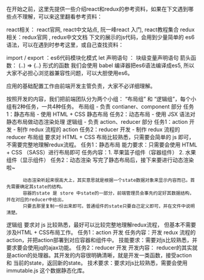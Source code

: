 
在开始之前，这里先提供一些介绍react和redux的参考资料，如果在下文遇到哪些点不理解，可以来这里翻看参考资料：

react相关： react官网, react中文站点, 阮一峰react 入门, react教程集合
redux相关：redux官网 , redux中文文档
下文的展示的js代码，会用到少量简单的 es6 语法，可以在遇到时参考这里，或自己查找资料：

import / export ：es6代码模块化模式
let 声明语句 ： 块级变量声明语句
箭头函数： (..) => {..} 形式的函数
我们会使用 babel 编译器把es6语法编译成es5, 所以大家不必担心浏览器兼容性问题，可以大胆使用es6。

应用的基础配置工作由前端开发主管负责，大家不必详细理解。




按照开发的内容，我们把前端团队分为两个小组： “布局组” 和 “逻辑组”，每个小组有2种任务，一共4种任务。
    布局组 - 负责 contianer、component 部分
        任务1：静态布局 - 使用 HTML + CSS 静态布局
        任务2：动态布局 - 使用 JSX 语法对静态布局做动态渲染处理
    逻辑组 - 负责 action、reducer 部分
        任务1：action 开发 - 制作 redux 流程的 action
        任务2：reducer 开发 - 制作 redux 流程的 reducer
布局组 要求对 HTML + CSS 布局比较熟悉，只需要会简单的 js 即可， 不需要完整地理解redux流程。
      任务1：静态布局
          能力要求：只需要会使用 HTML + CSS （SASS）进行布局即可
          任务内容：1. 苹果篮子组件（容器组件） 2. 水果组件（显示组件）
          任务2：动态渲染
          写完了静态布局后，接下来要进行动态渲染啦~

          动态渲染听起来很高大上，其实意思就是根据一个state数据对象来显示内容而已。首先需要确定其state的结构。
          容器的state 是 store 中state的一部分，前端管理员会事先约定好其数据结构，并在对应的reducer中给出，
          只要去那里复制一份出来即可。普通组件的state只要自己定义即可，并在文件中说明清楚。

逻辑组 要求对 js 比较熟悉，最好可以比较完整地理解redux流程， 但基本不需要涉及HTML + CSS布局工作。
      任务1：action 开发
          任务内容：开发 redux 流程的 action，并把action部署到对应容器和组件中。
          技能要求：需要对js比较熟悉，并要求要会使用jq的ajax功能。
      任务2：reducer 开发
          开发内容： reducer的其实就是action的处理器。其开发的内容很明确清晰，就是开发一类函数，接受action 和 当前的state，返回新的state。
          技术要求：要求对js比较熟悉，需要会使用 immutable.js 这个数据静态化库。